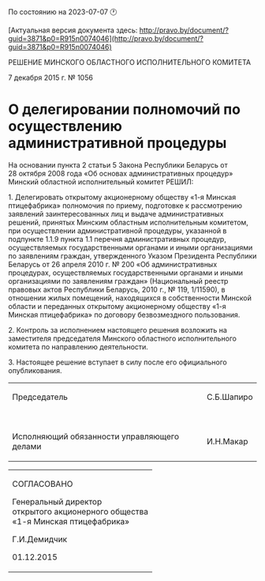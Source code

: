 По состоянию на 2023-07-07 &#x1F550;

[Актуальная версия документа здесь: http://pravo.by/document/?guid=3871&p0=R915n0074046](http://pravo.by/document/?guid=3871&p0=R915n0074046)

<p>РЕШЕНИЕ МИНСКОГО ОБЛАСТНОГО ИСПОЛНИТЕЛЬНОГО КОМИТЕТА</p>
<p>7 декабря 2015 г. № 1056</p>
<h1>О делегировании полномочий по осуществлению административной процедуры</h1>
<p>На основании пункта 2 статьи 5 Закона Республики Беларусь от 28 октября 2008 года «Об основах административных процедур» Минский областной исполнительный комитет РЕШИЛ:</p>
<p>1. Делегировать открытому акционерному обществу «1-я Минская птицефабрика» полномочия по приему, подготовке к рассмотрению заявлений заинтересованных лиц и выдаче административных решений, принятых Минским областным исполнительным комитетом, при осуществлении административной процедуры, указанной в подпункте 1.1.9 пункта 1.1 перечня административных процедур, осуществляемых государственными органами и иными организациями по заявлениям граждан, утвержденного Указом Президента Республики Беларусь от 26 апреля 2010 г. № 200 «Об административных процедурах, осуществляемых государственными органами и иными организациями по заявлениям граждан» (Национальный реестр правовых актов Республики Беларусь, 2010 г., № 119, 1/11590), в отношении жилых помещений, находящихся в собственности Минской области и переданных открытому акционерному обществу «1-я Минская птицефабрика» по договору безвозмездного пользования.</p>
<p>2. Контроль за исполнением настоящего решения возложить на заместителя председателя Минского областного исполнительного комитета по направлению деятельности.</p>
<p>3. Настоящее решение вступает в силу после его официального опубликования.</p>
<p></p>
<table>
<tr>
<td><p>Председатель</p></td>
<td><p>С.Б.Шапиро</p></td>
</tr>
<tr>
<td><p></p></td>
<td><p></p></td>
</tr>
<tr>
<td><p>Исполняющий обязанности управляющего делами</p></td>
<td><p>И.Н.Макар</p></td>
</tr>
</table>
<p></p>
<table><tr><td>
<p>СОГЛАСОВАНО</p>
<p>Генеральный директор<br>открытого акционерного общества<br>«1-я Минская птицефабрика»</p>
<p>Г.И.Демидчик</p>
<p>01.12.2015</p>
</td></tr></table>
<p></p>